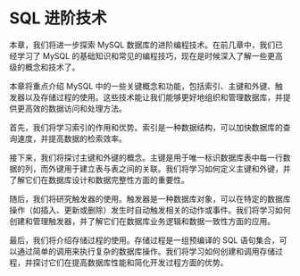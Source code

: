 # SQL 进阶技术

本章，我们将进一步探索 MySQL 数据库的进阶编程技术。在前几章中，我们已经学习了 MySQL 的基础知识和常见的编程技巧，现在是时候深入了解一些更高级的概念和技术了。

本章将重点介绍 MySQL 中的一些关键概念和功能，包括索引、主键和外键、触发器以及存储过程的使用。这些技术能让我们能够更好地组织和管理数据库，并提供更高效的数据访问和处理方法。

首先，我们将学习索引的作用和优势。索引是一种数据结构，可以加快数据库的查询速度，并提高数据的检索效率。

接下来，我们将探讨主键和外键的概念。主键是用于唯一标识数据库表中每一行数据的列，而外键用于建立表与表之间的关联。我们将学习如何定义主键和外键，并了解它们在数据库设计和数据完整性方面的重要性。

随后，我们将研究触发器的使用。触发器是一种数据库对象，可以在特定的数据库操作（如插入、更新或删除）发生时自动触发相关的动作或事件。我们将学习如何创建和管理触发器，并了解它们在数据库业务逻辑和数据一致性方面的应用。

最后，我们将介绍存储过程的使用。存储过程是一组预编译的 SQL 语句集合，可以通过简单的调用来执行复杂的数据库操作。我们将学习如何创建和调用存储过程，并探讨它们在提高数据库性能和简化开发过程方面的优势。
